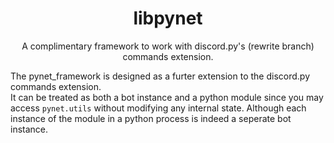 <h1 align="center">libpynet</h1>
<p align="center">A complimentary framework to work with discord.py's (rewrite branch) commands extension.</p>

The pynet_framework is designed as a furter extension to the discord.py commands extension.<br>
It can be treated as both a bot instance and a python module since you may access `pynet.utils` without modifying any internal state. Although each instance of the module in a python process is indeed a seperate bot instance.
